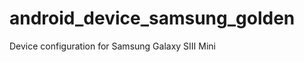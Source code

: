 android_device_samsung_golden
=============================

Device configuration for Samsung Galaxy SIII Mini
